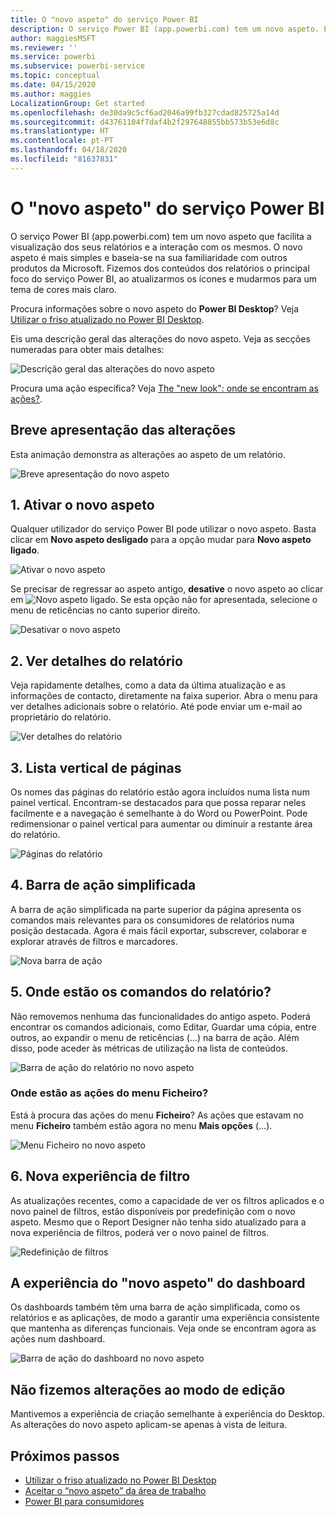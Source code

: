 ```yaml
---
title: O "novo aspeto" do serviço Power BI
description: O serviço Power BI (app.powerbi.com) tem um novo aspeto. Este artigo descreve como pode navegar em relatórios com o novo aspeto.
author: maggiesMSFT
ms.reviewer: ''
ms.service: powerbi
ms.subservice: powerbi-service
ms.topic: conceptual
ms.date: 04/15/2020
ms.author: maggies
LocalizationGroup: Get started
ms.openlocfilehash: de30da9c5cf6ad2046a99fb327cdad825725a14d
ms.sourcegitcommit: d43761104f7daf4b2f297648855bb573b53e6d8c
ms.translationtype: HT
ms.contentlocale: pt-PT
ms.lasthandoff: 04/18/2020
ms.locfileid: "81637831"
---
```

# <a name="the-new-look-of-the-power-bi-service"></a>O "novo aspeto" do serviço Power BI

O serviço Power BI (app.powerbi.com) tem um novo aspeto que facilita a visualização dos seus relatórios e a interação com os mesmos. O novo aspeto é mais simples e baseia-se na sua familiaridade com outros produtos da Microsoft. Fizemos dos conteúdos dos relatórios o principal foco do serviço Power BI, ao atualizarmos os ícones e mudarmos para um tema de cores mais claro. 

Procura informações sobre o novo aspeto do **Power BI Desktop**? Veja [Utilizar o friso atualizado no Power BI Desktop](desktop-ribbon.md).

Eis uma descrição geral das alterações do novo aspeto. Veja as secções numeradas para obter mais detalhes:

![Descrição geral das alterações do novo aspeto](media/service-new-look/power-bi-new-look-changes.png)

Procura uma ação específica? Veja [The "new look": onde se encontram as ações?](service-new-look-where-actions.md).

## <a name="quick-tour-of-the-changes"></a>Breve apresentação das alterações

Esta animação demonstra as alterações ao aspeto de um relatório.

![Breve apresentação do novo aspeto](media/service-new-look/power-bi-new-look-quick-tour.gif)

## <a name="1-opt-in-to-the-new-look"></a>1. Ativar o novo aspeto

Qualquer utilizador do serviço Power BI pode utilizar o novo aspeto. Basta clicar em **Novo aspeto desligado** para a opção mudar para **Novo aspeto ligado**.

![Ativar o novo aspeto](media/service-new-look/power-bi-new-look-off.png)

Se precisar de regressar ao aspeto antigo, **desative** o novo aspeto ao clicar em ![Novo aspeto ligado](media/service-new-look/power-bi-new-look-toggle-on.png). Se esta opção não for apresentada, selecione o menu de reticências no canto superior direito.

![Desativar o novo aspeto](media/service-new-look/power-bi-new-look-on.png)

## <a name="2-view-report-details"></a>2. Ver detalhes do relatório 

Veja rapidamente detalhes, como a data da última atualização e as informações de contacto, diretamente na faixa superior.  Abra o menu para ver detalhes adicionais sobre o relatório. Até pode enviar um e-mail ao proprietário do relatório.

![Ver detalhes do relatório](media/service-new-look/power-bi-new-look-metadata.png)

## <a name="3-vertical-list-of-pages"></a>3. Lista vertical de páginas 
Os nomes das páginas do relatório estão agora incluídos numa lista num painel vertical. Encontram-se destacados para que possa reparar neles facilmente e a navegação é semelhante à do Word ou PowerPoint. Pode redimensionar o painel vertical para aumentar ou diminuir a restante área do relatório.

![Páginas do relatório](media/service-new-look/power-bi-new-look-report-pages.png)

## <a name="4-simplified-action-bar"></a>4. Barra de ação simplificada 

A barra de ação simplificada na parte superior da página apresenta os comandos mais relevantes para os consumidores de relatórios numa posição destacada. Agora é mais fácil exportar, subscrever, colaborar e explorar através de filtros e marcadores.

![Nova barra de ação](media/service-new-look/power-bi-new-look-action-bar.png)

## <a name="5-where-are-the-report-commands"></a>5. Onde estão os comandos do relatório?

Não removemos nenhuma das funcionalidades do antigo aspeto. Poderá encontrar os comandos adicionais, como Editar, Guardar uma cópia, entre outros, ao expandir o menu de reticências (...) na barra de ação. Além disso, pode aceder às métricas de utilização na lista de conteúdos.

![Barra de ação do relatório no novo aspeto](media/service-new-look/power-bi-report-action-bar-new-look.gif)

### <a name="where-are-file-menu-actions"></a>Onde estão as ações do menu Ficheiro?

Está à procura das ações do menu **Ficheiro**? As ações que estavam no menu **Ficheiro** também estão agora no menu **Mais opções** (...). 

![Menu Ficheiro no novo aspeto](media/service-new-look/power-bi-file-menu-new-look.gif)

## <a name="6-new-filter-experience"></a>6. Nova experiência de filtro

As atualizações recentes, como a capacidade de ver os filtros aplicados e o novo painel de filtros, estão disponíveis por predefinição com o novo aspeto. Mesmo que o Report Designer não tenha sido atualizado para a nova experiência de filtros, poderá ver o novo painel de filtros.

![Redefinição de filtros](media/service-new-look/power-bi-new-look-filters.png)

## <a name="dashboard-new-look-experience"></a>A experiência do "novo aspeto" do dashboard 

Os dashboards também têm uma barra de ação simplificada, como os relatórios e as aplicações, de modo a garantir uma experiência consistente que mantenha as diferenças funcionais. Veja onde se encontram agora as ações num dashboard.
 
![Barra de ação do dashboard no novo aspeto](media/service-new-look/power-bi-dashboard-action-bar-new-look.gif)

## <a name="no-changes-to-edit-mode"></a>Não fizemos alterações ao modo de edição 

Mantivemos a experiência de criação semelhante à experiência do Desktop. As alterações do novo aspeto aplicam-se apenas à vista de leitura.

## <a name="next-steps"></a>Próximos passos

- [Utilizar o friso atualizado no Power BI Desktop](desktop-ribbon.md)
- [Aceitar o “novo aspeto” da área de trabalho](collaborate-share/service-workspaces-new-look.md)
- [Power BI para consumidores](consumer/end-user-consumer.md)
